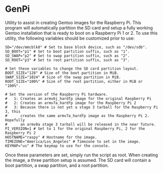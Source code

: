 # GenPi
Utility to assist in creating Gentoo images for the Raspberry Pi. This program
will automatically partition the SD card and setup a fully working Gentoo
installation that is ready to boot on a Raspberry Pi 1 or 2. To use this
utility, the following variables should be customized prior to use:

	SD="/dev/mmcblk0" # Set to base block device, such as "/dev/sdb".
	SD_BOOT="p1" # Set to boot partition suffix, such as "1".
	SD_SWAP="p2" # Set to swap partition suffix, such as "2".
	SD_ROOT="p3" # Set to root partition suffix, such as "3".

	# Set these variables to change the SD card partition layout.
	BOOT_SIZE="128" # Size of the boot partition in MiB.
	SWAP_SIZE="1024" # Size of the swap partition in MiB.
	ROOT_SIZE="100%" # Size of the root partition, either in MiB or "100%".

	# Set the version of the Raspberry Pi hardware.
	#   1: Creates an armv6j_hardfp image for the original Raspberry Pi
	#   2: Creates an armv7a_hardfp image for the Raspberry Pi 2
	#   3: Because there is not yet a stage 3 tarball for the Raspberry Pi 3, this
	#      creates the same armv7a_hardfp image as the Raspberry Pi 2. Hopefully
	#      an armv8a stage 3 tarball will be released in the near future.
	PI_VERSION=1 # Set to 1 for the original Raspberry Pi, 2 for the Raspberry Pi 2
	HOSTNAME="raspy" # Hostname for the image.
	TIMEZONE="America/Los_Angeles" # Timezone to set in the image.
	KEYMAP="us" # The keymap to use for the console.
Once these parameters are set, simply run the script as root. When creating the
image, a three partition setup is assumed. The SD card will contain a boot
partition, a swap partition, and a root partition.

